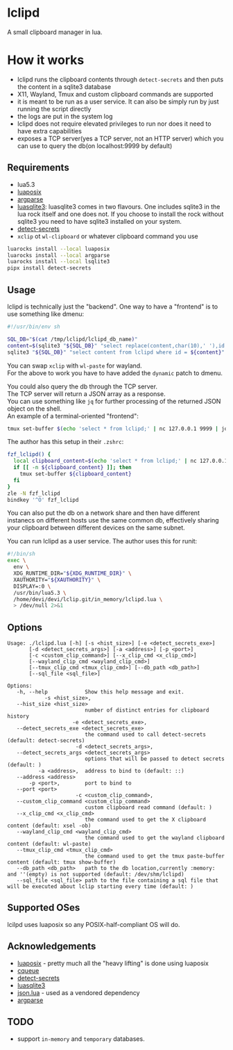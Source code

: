 # lclipd

A small clipboard manager in lua.</br>

# How it works

- lclipd runs the clipboard contents through `detect-secrets` and then puts the content in a sqlite3 database
- X11, Wayland, Tmux and custom clipboard commands are supported
- it is meant to be run as a user service. It can also be simply run by just running the script directly
- the logs are put in the system log
- lclipd does not require elevated privileges to run nor does it need to have extra capabilities
- exposes a TCP server(yes a TCP server, not an HTTP server) which you can use to query the db(on localhost:9999 by default)

## Requirements

- lua5.3
- [luaposix](https://github.com/luaposix/luaposix)
- [argparse](https://github.com/mpeterv/argparse)
- [luasqlite3](http://lua.sqlite.org/index.cgi/home): luasqlite3 comes in two flavours. One includes sqlite3 in the lua rock itself and one does not. If you choose to install the rock without sqlite3 you need to have sqlite3 installed on your system.
- [detect-secrets](https://github.com/Yelp/detect-secrets)
- `xclip` ot `wl-clipboard` or whatever clipboard command you use

```sh
luarocks install --local luaposix
luarocks install --local argparse
luarocks install --local lsqlite3
pipx install detect-secrets
```

## Usage

lclipd is technically just the "backend". One way to have a "frontend" is to use something like dmenu:</br>

```sh
#!/usr/bin/env sh

SQL_DB="$(cat /tmp/lclipd/lclipd_db_name)"
content=$(sqlite3 "${SQL_DB}" "select replace(content,char(10),' '),id from lclipd;" | dmenu -D "|" -l 20 -p "lclipd:")
sqlite3 "${SQL_DB}" "select content from lclipd where id = ${content}" | xsel -ib
```

You can swap `xclip` with `wl-paste` for wayland.</br>
For the above to work you have to have added the `dynamic` patch to dmenu.</br>

You could also query the db through the TCP server.</br>
The TCP server will return a JSON array as a response.</br>
You can use something like `jq` for further processing of the returned JSON object on the shell.</br>
An example of a terminal-oriented "frontend":

```sh
tmux set-buffer $(echo 'select * from lclipd;' | nc 127.0.0.1 9999 | jq '.[1]' | awk '{print substr($0, 2, length($0) - 2)}' | fzf)
```

The author has this setup in their `.zshrc`:

```sh
fzf_lclipd() {
  local clipboard_content=$(echo 'select * from lclipd;' | nc 127.0.0.1 9999 | jq '.[1]' | awk '{print substr($0, 2, length($0) - 2)}' | fzf-tmux -p 80%,80%)
  if [[ -n ${clipboard_content} ]]; then
    tmux set-buffer ${clipboard_content}
  fi
}
zle -N fzf_lclipd
bindkey '^O' fzf_lclipd
```

You can also put the db on a network share and then have different instanecs on different hosts use the same common db, effectively sharing your clipboard between different devices on the same subnet.</br>

You can run lclipd as a user service. The author uses this for runit:</br>

```sh
#!/bin/sh
exec \
  env \
  XDG_RUNTIME_DIR="${XDG_RUNTIME_DIR}" \
  XAUTHORITY="${XAUTHORITY}" \
  DISPLAY=:0 \
  /usr/bin/lua5.3 \
  /home/devi/devi/lclip.git/in_memory/lclipd.lua \
  > /dev/null 2>&1
```

## Options

```
Usage: ./lclipd.lua [-h] [-s <hist_size>] [-e <detect_secrets_exe>]
       [-d <detect_secrets_args>] [-a <address>] [-p <port>]
       [-c <custom_clip_command>] [--x_clip_cmd <x_clip_cmd>]
       [--wayland_clip_cmd <wayland_clip_cmd>]
       [--tmux_clip_cmd <tmux_clip_cmd>] [--db_path <db_path>]
       [--sql_file <sql_file>]

Options:
   -h, --help            Show this help message and exit.
            -s <hist_size>,
   --hist_size <hist_size>
                         number of distinct entries for clipboard history
                     -e <detect_secrets_exe>,
   --detect_secrets_exe <detect_secrets_exe>
                         the command used to call detect-secrets (default: detect-secrets)
                      -d <detect_secrets_args>,
   --detect_secrets_args <detect_secrets_args>
                         options that will be passed to detect secrets (default: )
          -a <address>,  address to bind to (default: ::)
   --address <address>
       -p <port>,        port to bind to
   --port <port>
                      -c <custom_clip_command>,
   --custom_clip_command <custom_clip_command>
                         custom clipboard read command (default: )
   --x_clip_cmd <x_clip_cmd>
                         the command used to get the X clipboard content (default: xsel -ob)
   --wayland_clip_cmd <wayland_clip_cmd>
                         the command used to get the wayland clipboard content (default: wl-paste)
   --tmux_clip_cmd <tmux_clip_cmd>
                         the command used to get the tmux paste-buffer content (default: tmux show-buffer)
   --db_path <db_path>   path to the db location,currently :memory: and ''(empty) is not supported (default: /dev/shm/lclipd)
   --sql_file <sql_file> path to the file containing a sql file that will be executed about lclip starting every time (default: )
```

## Supported OSes

lcilpd uses luaposix so any POSIX-half-compliant OS will do.</br>

## Acknowledgements

- [luaposix](https://github.com/luaposix/luaposix) - pretty much all the "heavy lifting" is done using luaposix
- [cqueue](https://github.com/wahern/cqueues)
- [detect-secrets](https://github.com/Yelp/detect-secrets)
- [luasqlite3](http://lua.sqlite.org/index.cgi/home)
- [json.lua](https://github.com/rxi/json.lua) - used as a vendored dependency
- [argparse](https://github.com/mpeterv/argparse)

## TODO

- support `in-memory` and `temporary` databases.
